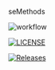 seMethods

![workflow](https://github.com/rzerradnapier/seMethods/actions/workflows/main.yml/badge.svg)

[![LICENSE](https://img.shields.io/github/license/rzerradnapier/devops.svg?style=flat-square)](https://github.com/rzerradnapier/devops/blob/master/LICENSE)

[![Releases](https://img.shields.io/github/release/rzerradnapier/devops/all.svg?style=flat-square)](https://github.com/rzerradnapier/devops/releases)